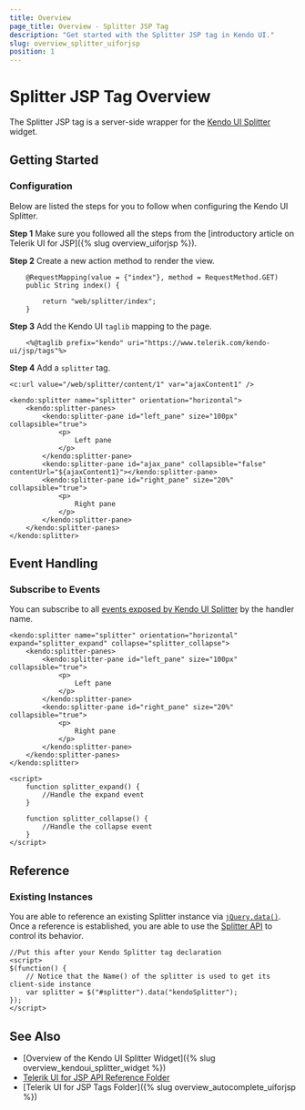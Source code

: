 ```yaml
---
title: Overview
page_title: Overview - Splitter JSP Tag
description: "Get started with the Splitter JSP tag in Kendo UI."
slug: overview_splitter_uiforjsp
position: 1
---
```


# Splitter JSP Tag Overview

The Splitter JSP tag is a server-side wrapper for the [Kendo UI Splitter](/api/javascript/ui/splitter) widget.

## Getting Started

### Configuration

Below are listed the steps for you to follow when configuring the Kendo UI Splitter.

**Step 1** Make sure you followed all the steps from the [introductory article on Telerik UI for JSP]({% slug overview_uiforjsp %}).

**Step 2** Create a new action method to render the view.



        @RequestMapping(value = {"index"}, method = RequestMethod.GET)
        public String index() {

            return "web/splitter/index";
        }

**Step 3** Add the Kendo UI `taglib` mapping to the page.



        <%@taglib prefix="kendo" uri="https://www.telerik.com/kendo-ui/jsp/tags"%>

**Step 4** Add a `splitter` tag.



    <c:url value="/web/splitter/content/1" var="ajaxContent1" />

    <kendo:splitter name="splitter" orientation="horizontal">
        <kendo:splitter-panes>
            <kendo:splitter-pane id="left_pane" size="100px" collapsible="true">
                <p>
                    Left pane
                </p>
            </kendo:splitter-pane>
            <kendo:splitter-pane id="ajax_pane" collapsible="false" contentUrl="${ajaxContent1}"></kendo:splitter-pane>
            <kendo:splitter-pane id="right_pane" size="20%" collapsible="true">
                <p>
                    Right pane
                </p>
            </kendo:splitter-pane>
        </kendo:splitter-panes>
    </kendo:splitter>


## Event Handling

### Subscribe to Events

You can subscribe to all [events exposed by Kendo UI Splitter](/api/javascript/ui/splitter#events) by the handler name.



    <kendo:splitter name="splitter" orientation="horizontal" expand="splitter_expand" collapse="splitter_collapse">
        <kendo:splitter-panes>
            <kendo:splitter-pane id="left_pane" size="100px" collapsible="true">
                <p>
                    Left pane
                </p>
            </kendo:splitter-pane>
            <kendo:splitter-pane id="right_pane" size="20%" collapsible="true">
                <p>
                    Right pane
                </p>
            </kendo:splitter-pane>
        </kendo:splitter-panes>
    </kendo:splitter>

    <script>
        function splitter_expand() {
            //Handle the expand event
        }

        function splitter_collapse() {
            //Handle the collapse event
        }
    </script>

## Reference

### Existing Instances

You are able to reference an existing Splitter instance via [`jQuery.data()`](https://api.jquery.com/jQuery.data/). Once a reference is established, you are able to use the [Splitter API](/api/javascript/ui/splitter#methods) to control its behavior.



    //Put this after your Kendo Splitter tag declaration
    <script>
    $(function() {
        // Notice that the Name() of the splitter is used to get its client-side instance
        var splitter = $("#splitter").data("kendoSplitter");
    });
    </script>

## See Also

* [Overview of the Kendo UI Splitter Widget]({% slug overview_kendoui_splitter_widget %})
* [Telerik UI for JSP API Reference Folder](/api/jsp/autocomplete/animation)
* [Telerik UI for JSP Tags Folder]({% slug overview_autocomplete_uiforjsp %})
